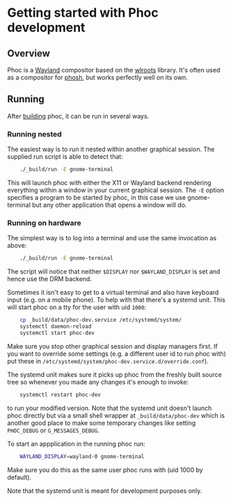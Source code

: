 # Getting started with Phoc development

## Overview

Phoc is a [Wayland](https://wayland.freedesktop.org/) compositor based on the
[wlroots](https://gitlab.freedesktop.org/wlroots) library. It's often
used as a compositor for
[phosh](https://gitlab.gnome.org/World/Phosh/phosh), but works
perfectly well on its own.

## Running

After
[building](https://gitlab.gnome.org/World/Phosh/phosh/-/blob/main/README.md)
phoc, it can be run in several ways.

### Running nested

The easiest way is to run it nested within another graphical session. The
supplied run script is able to detect that:

```sh
    ./_build/run -E gnome-terminal
```

This will launch phoc with either the X11 or Wayland backend rendering
everything within a window in your current graphical session. The `-E`
option specifies a program to be started by phoc, in this case we use
gnome-terminal but any other application that opens a window will do.

### Running on hardware

The simplest way is to log into a terminal and use the same invocation as
above:

```sh
    ./_build/run -E gnome-terminal
```

The script will notice that neither `$DISPLAY` nor `$WAYLAND_DISPLAY` is set
and hence use the DRM backend.

Sometimes it isn't easy to get to a virtual terminal and also have keyboard
input (e.g. on a mobile phone). To help with that there's a systemd unit.
This will start phoc on a tty for the user with uid `1000`:

```sh
    cp _build/data/phoc-dev.service /etc/systemd/system/
    systemctl daemon-reload
    systemctl start phoc-dev
```

Make sure you stop other graphical session and display managers first.
If you want to override some settings (e.g. a different user id to run phoc
with) put these in `/etc/systemd/system/phoc-dev.service.d/override.conf`).

The systemd unit makes sure it picks up phoc from the freshly built source tree
so whenever you made any changes it's enough to invoke:

```sh
    systemctl restart phoc-dev
```

to run your modified version. Note that the systemd unit doesn't launch phoc
directly but via a small shell wrapper at `_build/data/phoc-dev` which is another
good place to make some temporary changes like setting `PHOC_DEBUG` or
`G_MESSAGES_DEBUG`.

To start an appplication in the running phoc run:

```sh
    WAYLAND_DISPLAY=wayland-0 gnome-terminal
```

Make sure you do this as the same user phoc runs with (uid 1000 by default).

Note that the systemd unit is meant for development purposes only.
